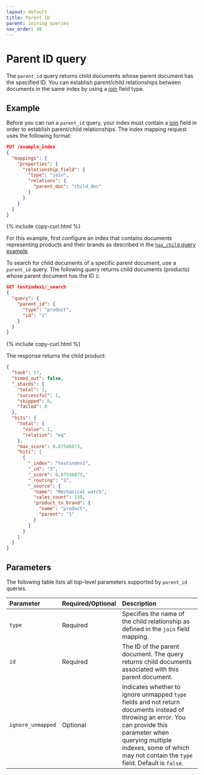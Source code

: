 ```yaml
---
layout: default
title: Parent ID
parent: Joining queries
nav_order: 40
---
```


# Parent ID query

The `parent_id` query returns child documents whose parent document has the specified ID. You can establish parent/child relationships between documents in the same index by using a [join]({{site.url}}{{site.baseurl}}/mappings/supported-field-types/join/) field type.

## Example

Before you can run a `parent_id` query, your index must contain a [join]({{site.url}}{{site.baseurl}}/mappings/supported-field-types/join/) field in order to establish parent/child relationships. The index mapping request uses the following format:

```json
PUT /example_index
{
  "mappings": {
    "properties": {
      "relationship_field": {
        "type": "join",
        "relations": {
          "parent_doc": "child_doc"
        }
      }
    }
  }
}
```
{% include copy-curl.html %} 

For this example, first configure an index that contains documents representing products and their brands as described in the [`has_child` query example]({{site.url}}{{site.baseurl}}/query-dsl/joining/has-child/). 

To search for child documents of a specific parent document, use a `parent_id` query. The following query returns child documents (products) whose parent document has the ID `1`:

```json
GET testindex1/_search
{
  "query": {
    "parent_id": {
      "type": "product",
      "id": "1"
    }
  }
}
```
{% include copy-curl.html %}

The response returns the child product:

```json
{
  "took": 57,
  "timed_out": false,
  "_shards": {
    "total": 1,
    "successful": 1,
    "skipped": 0,
    "failed": 0
  },
  "hits": {
    "total": {
      "value": 1,
      "relation": "eq"
    },
    "max_score": 0.87546873,
    "hits": [
      {
        "_index": "testindex1",
        "_id": "3",
        "_score": 0.87546873,
        "_routing": "1",
        "_source": {
          "name": "Mechanical watch",
          "sales_count": 150,
          "product_to_brand": {
            "name": "product",
            "parent": "1"
          }
        }
      }
    ]
  }
}
```

## Parameters

The following table lists all top-level parameters supported by `parent_id` queries.

| Parameter  | Required/Optional | Description  |
|:---|:---|:---|
| `type` | Required | Specifies the name of the child relationship as defined in the `join` field mapping. |
| `id` | Required | The ID of the parent document. The query returns child documents associated with this parent document. |
| `ignore_unmapped` | Optional | Indicates whether to ignore unmapped `type` fields and not return documents instead of throwing an error. You can provide this parameter when querying multiple indexes, some of which may not contain the `type` field. Default is `false`. |